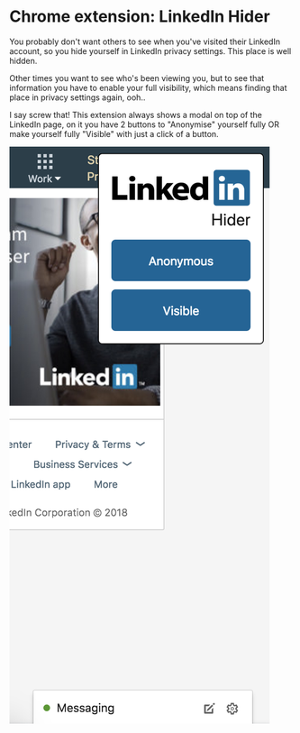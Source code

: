 # Chrome extension: LinkedIn Hider

You probably don't want others to see when you've visited their LinkedIn account, so you hide yourself in LinkedIn privacy settings. This place is well hidden.

Other times you want to see who's been viewing you, but to see that information you have to enable your full visibility, which means finding that place in privacy settings again, ooh.. 

I say screw that! This extension always shows a modal on top of the LinkedIn page, on it you have 2 buttons to "Anonymise" yourself fully OR make yourself fully "Visible" with just a click of a button.

![LinkedIn Hider](screenshot.png "LinkedIn Hider")
